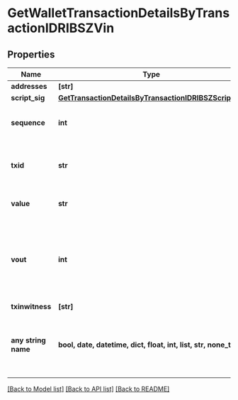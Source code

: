 # GetWalletTransactionDetailsByTransactionIDRIBSZVin


## Properties
Name | Type | Description | Notes
------------ | ------------- | ------------- | -------------
**addresses** | **[str]** |  | 
**script_sig** | [**GetTransactionDetailsByTransactionIDRIBSZScriptSig**](GetTransactionDetailsByTransactionIDRIBSZScriptSig.md) |  | 
**sequence** | **int** | Represents the script sequence number. | 
**txid** | **str** | Represents the reference transaction identifier. | 
**value** | **str** | Defines the specific amount. | 
**vout** | **int** | It refers to the index of the output address of this transaction. The index starts from 0. | 
**txinwitness** | **[str]** |  | [optional] 
**any string name** | **bool, date, datetime, dict, float, int, list, str, none_type** | any string name can be used but the value must be the correct type | [optional]

[[Back to Model list]](../README.md#documentation-for-models) [[Back to API list]](../README.md#documentation-for-api-endpoints) [[Back to README]](../README.md)


